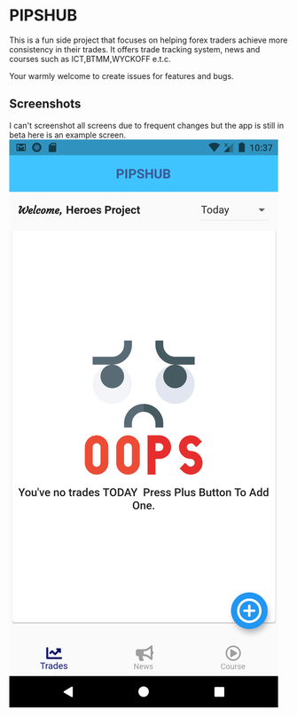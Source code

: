 # PIPSHUB

This is a fun side project that focuses on helping forex traders achieve more consistency in their trades. It offers trade tracking system, news and courses such as ICT,BTMM,WYCKOFF e.t.c.

Your warmly welcome to create issues for features and bugs.

## Screenshots
I can't screenshot all screens due to frequent changes but the app is still in beta here is an example screen.
<img src="Screenshot_1631734672.png">
